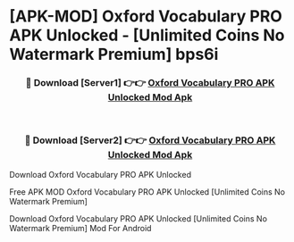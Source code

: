 # [APK-MOD] Oxford Vocabulary PRO APK Unlocked - [Unlimited Coins No Watermark Premium] bps6i



<div align="center">
<h3>🔴 Download [Server1] 👉👉 <a href="https://momento.my/?title=Oxford_Vocabulary_PRO_APK_Unlocked">Oxford Vocabulary PRO APK Unlocked Mod Apk</a></h3><br>

<h3>🔴 Download [Server2] 👉👉 <a href="https://momento.my/?title=Oxford_Vocabulary_PRO_APK_Unlocked">Oxford Vocabulary PRO APK Unlocked Mod Apk</a></h3>
</div>



Download Oxford Vocabulary PRO APK Unlocked 

Free APK MOD Oxford Vocabulary PRO APK Unlocked [Unlimited Coins No Watermark Premium]

Download Oxford Vocabulary PRO APK Unlocked [Unlimited Coins No Watermark Premium] Mod For Android
